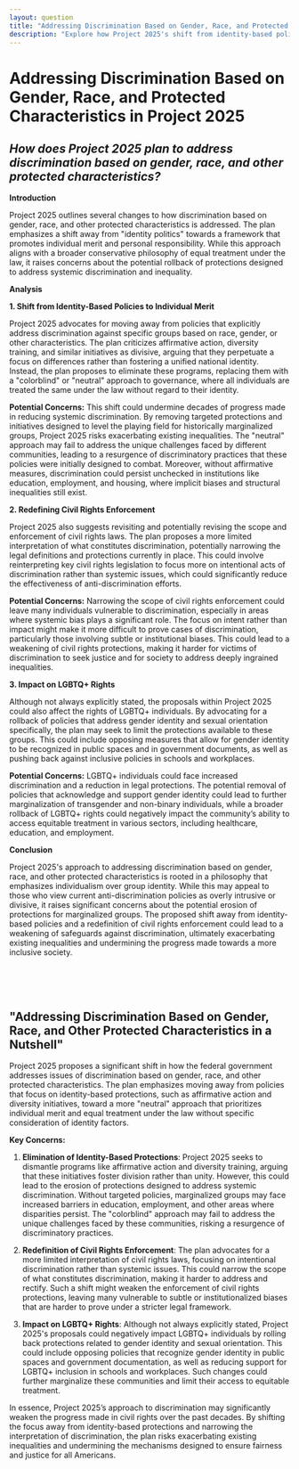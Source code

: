 ```yaml
---
layout: question
title: "Addressing Discrimination Based on Gender, Race, and Protected Characteristics in Project 2025"
description: "Explore how Project 2025's shift from identity-based policies to a focus on individual merit could impact protections against discrimination for marginalized groups."
---
```


# Addressing Discrimination Based on Gender, Race, and Protected Characteristics in Project 2025

## *How does Project 2025 plan to address discrimination based on gender, race, and other protected characteristics?*

**Introduction**

Project 2025 outlines several changes to how discrimination based on gender, race, and other protected characteristics is addressed. The plan emphasizes a shift away from "identity politics" towards a framework that promotes individual merit and personal responsibility. While this approach aligns with a broader conservative philosophy of equal treatment under the law, it raises concerns about the potential rollback of protections designed to address systemic discrimination and inequality.

**Analysis**

**1. Shift from Identity-Based Policies to Individual Merit**

Project 2025 advocates for moving away from policies that explicitly address discrimination against specific groups based on race, gender, or other characteristics. The plan criticizes affirmative action, diversity training, and similar initiatives as divisive, arguing that they perpetuate a focus on differences rather than fostering a unified national identity. Instead, the plan proposes to eliminate these programs, replacing them with a "colorblind" or "neutral" approach to governance, where all individuals are treated the same under the law without regard to their identity.

**Potential Concerns:**
This shift could undermine decades of progress made in reducing systemic discrimination. By removing targeted protections and initiatives designed to level the playing field for historically marginalized groups, Project 2025 risks exacerbating existing inequalities. The "neutral" approach may fail to address the unique challenges faced by different communities, leading to a resurgence of discriminatory practices that these policies were initially designed to combat. Moreover, without affirmative measures, discrimination could persist unchecked in institutions like education, employment, and housing, where implicit biases and structural inequalities still exist.

**2. Redefining Civil Rights Enforcement**

Project 2025 also suggests revisiting and potentially revising the scope and enforcement of civil rights laws. The plan proposes a more limited interpretation of what constitutes discrimination, potentially narrowing the legal definitions and protections currently in place. This could involve reinterpreting key civil rights legislation to focus more on intentional acts of discrimination rather than systemic issues, which could significantly reduce the effectiveness of anti-discrimination efforts.

**Potential Concerns:**
Narrowing the scope of civil rights enforcement could leave many individuals vulnerable to discrimination, especially in areas where systemic bias plays a significant role. The focus on intent rather than impact might make it more difficult to prove cases of discrimination, particularly those involving subtle or institutional biases. This could lead to a weakening of civil rights protections, making it harder for victims of discrimination to seek justice and for society to address deeply ingrained inequalities.

**3. Impact on LGBTQ+ Rights**

Although not always explicitly stated, the proposals within Project 2025 could also affect the rights of LGBTQ+ individuals. By advocating for a rollback of policies that address gender identity and sexual orientation specifically, the plan may seek to limit the protections available to these groups. This could include opposing measures that allow for gender identity to be recognized in public spaces and in government documents, as well as pushing back against inclusive policies in schools and workplaces.

**Potential Concerns:**
LGBTQ+ individuals could face increased discrimination and a reduction in legal protections. The potential removal of policies that acknowledge and support gender identity could lead to further marginalization of transgender and non-binary individuals, while a broader rollback of LGBTQ+ rights could negatively impact the community’s ability to access equitable treatment in various sectors, including healthcare, education, and employment.

**Conclusion**

Project 2025's approach to addressing discrimination based on gender, race, and other protected characteristics is rooted in a philosophy that emphasizes individualism over group identity. While this may appeal to those who view current anti-discrimination policies as overly intrusive or divisive, it raises significant concerns about the potential erosion of protections for marginalized groups. The proposed shift away from identity-based policies and a redefinition of civil rights enforcement could lead to a weakening of safeguards against discrimination, ultimately exacerbating existing inequalities and undermining the progress made towards a more inclusive society.

<br><br><br>

## <span id="nutshell">"Addressing Discrimination Based on Gender, Race, and Other Protected Characteristics in a Nutshell"</span>

Project 2025 proposes a significant shift in how the federal government addresses issues of discrimination based on gender, race, and other protected characteristics. The plan emphasizes moving away from policies that focus on identity-based protections, such as affirmative action and diversity initiatives, toward a more "neutral" approach that prioritizes individual merit and equal treatment under the law without specific consideration of identity factors.

**Key Concerns:**

1. **Elimination of Identity-Based Protections**: Project 2025 seeks to dismantle programs like affirmative action and diversity training, arguing that these initiatives foster division rather than unity. However, this could lead to the erosion of protections designed to address systemic discrimination. Without targeted policies, marginalized groups may face increased barriers in education, employment, and other areas where disparities persist. The "colorblind" approach may fail to address the unique challenges faced by these communities, risking a resurgence of discriminatory practices.

2. **Redefinition of Civil Rights Enforcement**: The plan advocates for a more limited interpretation of civil rights laws, focusing on intentional discrimination rather than systemic issues. This could narrow the scope of what constitutes discrimination, making it harder to address and rectify. Such a shift might weaken the enforcement of civil rights protections, leaving many vulnerable to subtle or institutionalized biases that are harder to prove under a stricter legal framework.

3. **Impact on LGBTQ+ Rights**: Although not always explicitly stated, Project 2025's proposals could negatively impact LGBTQ+ individuals by rolling back protections related to gender identity and sexual orientation. This could include opposing policies that recognize gender identity in public spaces and government documentation, as well as reducing support for LGBTQ+ inclusion in schools and workplaces. Such changes could further marginalize these communities and limit their access to equitable treatment.

In essence, Project 2025’s approach to discrimination may significantly weaken the progress made in civil rights over the past decades. By shifting the focus away from identity-based protections and narrowing the interpretation of discrimination, the plan risks exacerbating existing inequalities and undermining the mechanisms designed to ensure fairness and justice for all Americans.
